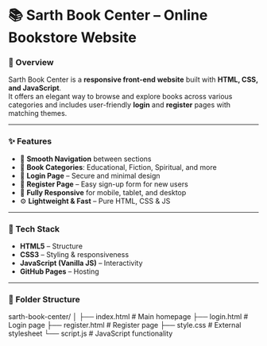 # 📚 Sarth Book Center – Online Bookstore Website

### 🏫 Overview
Sarth Book Center is a **responsive front-end website** built with **HTML, CSS, and JavaScript**.  
It offers an elegant way to browse and explore books across various categories and includes user-friendly **login** and **register** pages with matching themes.

---

### ✨ Features
- 🧭 **Smooth Navigation** between sections  
- 📖 **Book Categories**: Educational, Fiction, Spiritual, and more  
- 🔐 **Login Page** – Secure and minimal design  
- 📝 **Register Page** – Easy sign-up form for new users  
- 📱 **Fully Responsive** for mobile, tablet, and desktop  
- ⚙️ **Lightweight & Fast** – Pure HTML, CSS & JS  

---

### 🧰 Tech Stack
- **HTML5** – Structure  
- **CSS3** – Styling & responsiveness  
- **JavaScript (Vanilla JS)** – Interactivity  
- **GitHub Pages** – Hosting  

---

### 📂 Folder Structure
sarth-book-center/
│
├── index.html # Main homepage
├── login.html # Login page
├── register.html # Register page
├── style.css # External stylesheet
└── script.js # JavaScript functionality
